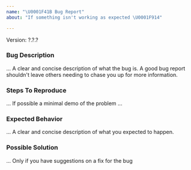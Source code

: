 ```yaml
---
name: "\U0001F41B Bug Report"
about: "If something isn't working as expected \U0001F914"

---
```


Version: ?.?.?

### Bug Description
... A clear and concise description of what the bug is. A good bug report shouldn't leave others needing to chase you up for more information.

### Steps To Reproduce
... If possible a minimal demo of the problem ...

### Expected Behavior
... A clear and concise description of what you expected to happen.

### Possible Solution
... Only if you have suggestions on a fix for the bug
